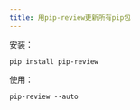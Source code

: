 ```yaml
---
title: 用pip-review更新所有pip包
---
```




安装：

```shell
pip install pip-review
```

使用：

```shell
pip-review --auto
```

